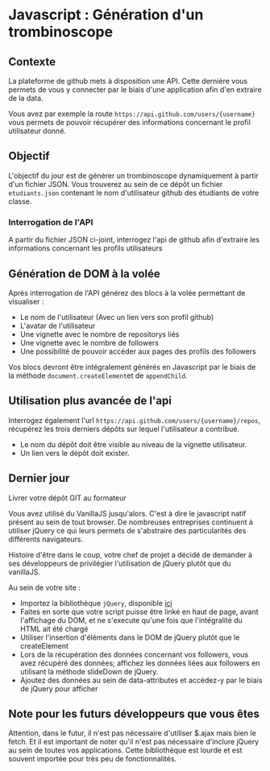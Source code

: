 # Javascript : Génération d'un trombinoscope

## Contexte
La plateforme de github mets à disposition une API. Cette dernière vous permets de vous y connecter par le biais d'une application afin d'en extraire de la data. 

Vous avez par exemple la route `https://api.github.com/users/{username}` vous permets de pouvoir récupérer des informations concernant le profil utilisateur donné.

## Objectif
L'objectif du jour est de générer un trombinoscope dynamiquement à partir d'un fichier JSON.
Vous trouverez au sein de ce dépôt un fichier `etudiants.json` contenant le nom d'utilisateur github des étudiants de votre classe. 

### Interrogation de l'API
A partir du fichier JSON ci-joint, interrogez l'api de github afin d'extraire les informations concernant les profils utilisateurs

## Génération de DOM à la volée
Après interrogation de l'API générez des blocs à la volée permettant de visualiser : 
 - Le nom de l'utilisateur (Avec un lien vers son profil github)
 - L'avatar de l'utilisateur
 - Une vignette avec le nombre de repositorys liés
 - Une vignette avec le nombre de followers
 - Une possibilité de pouvoir accéder aux pages des profils des followers

Vos blocs devront être intégralement générés en Javascript par le biais de la méthode `document.createElement`et de `appendChild`.

## Utilisation plus avancée de l'api
Interrogez également l'url `https://api.github.com/users/{username}/repos`, récupérez les trois derniers dépôts sur lequel l'utilisateur a contribué. 
 - Le nom du dépôt doit être visible au niveau de la vignette utilisateur.
 - Un lien vers le dépôt doit exister.

## Dernier jour

Livrer votre dépôt GIT au formateur

Vous avez utilisé du VanillaJS jusqu'alors. C'est à dire le javascript natif présent au sein de tout browser. 
De nombreuses entreprises continuent à utiliser jQuery ce qui leurs permets de s'abstraire des particularités des différents navigateurs. 

Histoire d'être dans le coup, votre chef de projet a décidé de demander à ses développeurs de privilégier l'utilisation de jQuery plutôt que du vanillaJS. 

Au sein de votre site  :
 - Importez la bibliothèque `jQuery`, disponible [ici](https://jquery.com/download/)
 - Faites en sorte que votre script puisse être linké en haut de page, avant l'affichage du  DOM, et ne s'execute qu'une fois que l'intégralité du HTML ait été chargé
 - Utiliser l'insertion d'éléments dans le DOM de jQuery plutôt que le createElement
 - Lors de la récupération des données concernant vos followers, vous avez récupéré des données; affichez les données liées aux followers en utilisant la méthode slideDown de jQuery. 
 - Ajoutez des données au sein de data-attributes et accédez-y par le biais de jQuery pour afficher 


## Note pour les futurs développeurs que vous êtes

Attention, dans le futur, il n'est pas nécessaire d'utiliser $.ajax mais bien le fetch. Et il est important de noter qu'il n'est pas nécessaire d'inclure jQuery au sein de toutes vos applications. Cette bibliothèque est lourde et est souvent importée pour très peu de fonctionnalités. 
